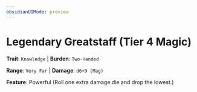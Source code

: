 ```yaml
---
obsidianUIMode: preview
---
```

# Legendary Greatstaff (Tier 4 Magic)

**Trait**: `Knowledge` | **Burden**: `Two-Handed`

**Range**: `Very Far` | **Damage**: `d6+9 (Mag)`

**Feature**: Powerful (Roll one extra damage die and drop the lowest.)